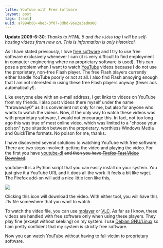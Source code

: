 ```yaml
---
title: YouTube with Free Software
layout: post
tags: [rant]
uuid: a7994b60-4be3-3f07-8dbd-96e2a3ed0908
---
```


**Update 2009-6-30**: *Thanks to HTML 5 and the `video` tag I will be
self-hosting videos from now on. This is information is only
historical.*

As I have stated previously, I love [free software][fsf] and I try to
use free software exclusively whenever I can (it is very difficult to
find employment in computer engineering where no proprietary software
is used). This can pose a problem when I want to watch
[YouTube][youtube] videos because I do not use the proprietary,
non-free Flash player. The free Flash players currently either handle
YouTube poorly or not at all. I also find Flash annoying enough that I
am not interested in using these free Flash players anyway (fewer ads
automatically!).

Like everyone else with an e-mail address, I get links to videos on
YouTube from my friends. I also post videos there myself under the
name "throwaway0" as it is convenient not only for me, but also for
anyone who wants to watch the videos. Now, if the only way to watch
these videos was with proprietary software, I would not encourage
this. In fact, not too long ago this was true of most online video,
which was limited to a "choose your poison" type situation between the
proprietary, worthless Windows Media and QuickTime formats. No poison
for me, thanks.

I have discovered several solutions to watching YouTube with free
software. There are two steps involved: getting the video and playing
the video. For the first you have [youtube-dl][youtube-dl] <del>and
then you have [Firefox][firefox] [Fast Video Download][fvd]</del>.

youtube-dl is a Python script that you can easily install on your
system. You just give it a YouTube URL and it does all the work. It
feels a bit like wget. The Firefox add-on will add a nice little icon
like this,

![](/img/fast-video-download.png)

Clicking this icon will download the video. With either tool, you will
have this .flv file somewhere that you want to watch.

To watch the video file, you can use [mplayer][mplayer] or [VLC][vlc].
As far as I know, these videos are handled with free software only
when using these players. They play fine (except without seeking) on
my system. I use [Debian GNU/Linux][debian] so I am pretty confident
that my system is strictly free software.

Now you can watch YouTube without having to fall victim to proprietary
software.


[fsf]: http://www.fsf.org/
[youtube]: http://www.youtube.com/
[youtube-dl]: http://rg3.github.io/youtube-dl/
[firefox]: http://www.mozilla.com/en-US/firefox/
[fvd]: https://addons.mozilla.org/en-US/firefox/addon/3590
[vlc]: http://www.videolan.org/vlc/
[mplayer]: http://www.mplayerhq.hu/
[debian]: http://www.debian.org/
